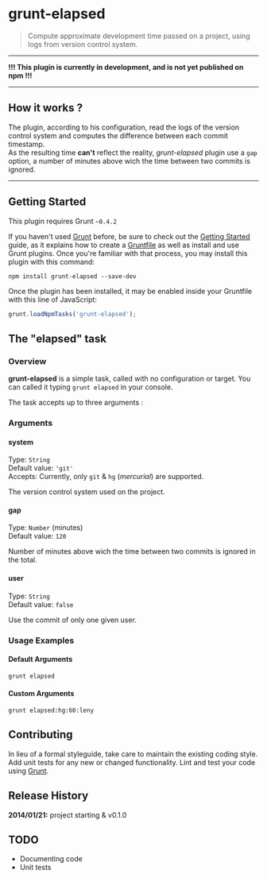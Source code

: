 # grunt-elapsed

> Compute approximate development time passed on a project, using logs from version control system.

* * *

**!!! This plugin is currently in development, and is not yet published on npm !!!**

* * *

## How it works ?

The plugin, according to his configuration, read the logs of the version control system and computes the difference between each commit timestamp.  
As the resulting time **can't** reflect the reality, *grunt-elapsed* plugin use a `gap` option, a number of minutes above wich the time between two commits is ignored.

* * *

## Getting Started
This plugin requires Grunt `~0.4.2`

If you haven't used [Grunt](http://gruntjs.com/) before, be sure to check out the [Getting Started](http://gruntjs.com/getting-started) guide, as it explains how to create a [Gruntfile](http://gruntjs.com/sample-gruntfile) as well as install and use Grunt plugins. Once you're familiar with that process, you may install this plugin with this command:

```shell
npm install grunt-elapsed --save-dev
```

Once the plugin has been installed, it may be enabled inside your Gruntfile with this line of JavaScript:

```js
grunt.loadNpmTasks('grunt-elapsed');
```

## The "elapsed" task

### Overview
**grunt-elapsed** is a simple task, called with no configuration or target. You can called it typing `grunt elapsed` in your console.

The task accepts up to three arguments : 

### Arguments

#### system
Type: `String`  
Default value: `'git'`  
Accepts: Currently, only `git` & `hg` (*mercurial*) are supported.

The version control system used on the project.

#### gap
Type: `Number` (minutes)  
Default value: `120`

Number of minutes above wich the time between two commits is ignored in the total.

#### user
Type: `String`  
Default value: `false`

Use the commit of only one given user.

### Usage Examples

#### Default Arguments

```
grunt elapsed
```

#### Custom Arguments

```
grunt elapsed:hg:60:leny
```

## Contributing
In lieu of a formal styleguide, take care to maintain the existing coding style. Add unit tests for any new or changed functionality. Lint and test your code using [Grunt](http://gruntjs.com/).

## Release History

**2014/01/21:** project starting & v0.1.0

## TODO

* Documenting code
* Unit tests
